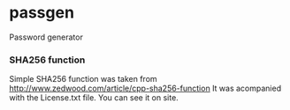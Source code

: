 passgen
=======

Password generator


### SHA256 function

Simple SHA256 function was taken from http://www.zedwood.com/article/cpp-sha256-function
It was acompanied with the License.txt file. You can see it on site.
